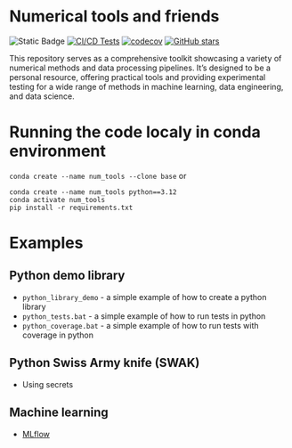 # Numerical tools and friends

![Static Badge](https://img.shields.io/badge/py-3.11-blue)
[![CI/CD Tests](https://github.com/shadisharba/numerical_tools_and_friends/actions/workflows/python-package-conda.yml/badge.svg)](https://github.com/shadisharba/numerical_tools_and_friends/actions/workflows/python-package-conda.yml)
[![codecov](https://codecov.io/gh/shadisharba/numerical_tools_and_friends/branch/main/graph/badge.svg)](https://codecov.io/gh/shadisharba/numerical_tools_and_friends)
[![GitHub stars](https://img.shields.io/github/stars/shadisharba/numerical_tools_and_friends.svg)](https://github.com/shadisharba/numerical_tools_and_friends/stargazers)

This repository serves as a comprehensive toolkit showcasing a variety of numerical methods and data processing pipelines. It’s designed to be a personal resource, offering practical tools and providing experimental testing for a wide range of methods in machine learning, data engineering, and data science.


# Running the code localy in conda environment
`conda create --name num_tools --clone base`
or
```
conda create --name num_tools python==3.12
conda activate num_tools
pip install -r requirements.txt
```

# Examples
## Python demo library
- `python_library_demo` - a simple example of how to create a python library
- `python_tests.bat` - a simple example of how to run tests in python
- `python_coverage.bat` - a simple example of how to run tests with coverage in python

## Python Swiss Army knife (SWAK)
- Using secrets

## Machine learning 
- [MLflow](https://mlflow.org/)


